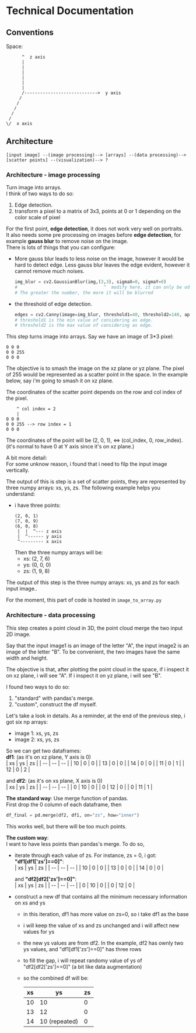 # Technical Documentation


## Conventions
Space:
```shell
      ^  z axis
      |
      |
      |
      |
      |
      |
      /---------------------------->  y axis
     /
    /
   /
  /
 /
\/  x axis
```

## Architecture
```shell
[input image] --(image processing)--> [arrays] --(data processing)--> [scatter points] --(visualization)--> ?
```

### Architecture - image processing
Turn image into arrays.  
I think of two ways to do so:  
1. Edge detection.
2. transform a pixel to a matrix of 3x3, points at 0 or 1 depending on the color scale of pixel  

For the first point, __edge detection__, it does not work very well on portraits.  
It also needs some pre processing on images before __edge detection__, for example __gauss blur__ to remove noise on the image.  
There is lots of things that you can configure: 
- More gauss blur leads to less noise on the image, however it would be hard to detect edge. Less gauss blur leaves the edge evident, however it cannot remove much noises.  
  ```python
  img_blur = cv2.GaussianBlur(img,(3,3), sigmaX=0, sigmaY=0) 
  #                                 ^  modify here, it can only be odd numbers
  # The greater the number, the more it will be blurred
  ```
- the threshold of edge detection.
  ```python
  edges = cv2.Canny(image=img_blur, threshold1=40, threshold2=140, apertureSize=3, L2gradient=False)
  # threshold1 is the min value of considering as edge.
  # threshold2 is the max value of considering as edge.
  ```

This step turns image into arrays. Say we have an image of 3*3 pixel:
```shell  
0 0 0
0 0 255
0 0 0
```  
The objective is to smash the image on the xz plane or yz plane. The pixel of 255 would be represented as a scatter point in the space. In the example below, say i'm going to smash it on xz plane.

The coordinates of the scatter point depends on the row and col index of the pixel.
```shell  
    ^ col index = 2
    |
0 0 0
0 0 255 --> row index = 1
0 0 0
```  
The coordinates of the point will be (2, 0, 1), <=> (col_index, 0, row_index).  
(it's normal to have 0 at Y axis since it's on xz plane.)  

A bit more detail:  
For some unknow reason, i found that i need to filp the input image vertically.

The output of this is step is a set of scatter points, they are represented by three numpy arrays: xs, ys, zs. The following example helps you understand:  
- i have three points: 
  ```shell
  (2, 0, 1)
  (7, 0, 9)
  (6, 0, 8)
   |  |  ^--- z axis
   |  ^------ y axis
   ^--------- x axis
  ```
  Then the three numpy arrays will be:
  - xs: (2, 7, 6)
  - ys: (0, 0, 0)
  - zs: (1, 9, 8)

The output of this step is the three numpy arrays: xs, ys and zs for each input image..

For the moment, this part of code is hosted in `image_to_array.py` 


### Architecture - data processing
This step creates a point cloud in 3D, the point cloud merge the two input 2D image.  

Say that the input image1 is an image of the letter "A", the input image2 is an image of the letter "B". To be convenient, the two images have the same width and height.  

The objective is that, after plotting the point cloud in the space, if i inspect it on xz plane, i will see "A". If i inspect it on yz plane, i will see "B".  


I found two ways to do so:  
1. "standard" with pandas's merge.
2. "custom", construct the df myself.  

Let's take a look in details. As a reminder, at the end of the previous step, i got six np arrays:
- image 1: xs, ys, zs
- image 2: xs, ys, zs  

So we can get two dataframes:  
__df1__: (as it's on xz plane, Y axis is 0)  
| xs | ys | zs |
| -- | -- | -- |
| 10 | 0  | 0  |
| 13 | 0  | 0  |
| 14 | 0  | 0  |
| 11 | 0  | 1  |
| 12 | 0  | 2  |

and __df2__: (as it's on xs plane, X axis is 0)  
| xs | ys | zs |
| -- | -- | -- |
| 0  | 10 | 0  |
| 0  | 12 | 0  |
| 0  | 11 | 1  |

__The standard way__:
Use merge function of pandas.  
First drop the 0 column of each dataframe, then  
```python
df_final = pd.merge(df2, df1, on="zs", how="inner")
```
This works well, but there will be too much points.

__The custom way__:  
I want to have less points than pandas's merge. To do so,  
- iterate through each value of zs. For instance, zs = 0, i got:  
  __"df1[df1['zs']==0]"__:  
  | xs | ys | zs |
  | -- | -- | -- |
  | 10 | 0  | 0  |
  | 13 | 0  | 0  |
  | 14 | 0  | 0  |

  and __"df2[df2['zs']==0]"__:  
  | xs | ys | zs |
  | -- | -- | -- |
  | 0  | 10 | 0  |
  | 0  | 12 | 0  |
- construct a new df that contains all the minimum necessary information on xs and ys
  - in this iteration, df1 has more value on zs=0, so i take df1 as the base
  - i will keep the value of xs and zs unchanged and i will affect new values for ys
  - the new ys values are from df2. In the example, df2 has ownly two ys values, and "df1[df1['zs']==0]" has three rows
  - to fill the gap, i will repeat randomy value of ys of "df2[df2['zs']==0]" (a bit like data augmentation)
  - so the combined df will be:  

    | xs | ys | zs |
    | -- | -- | -- |
    | 10 | 10 | 0  |
    | 13 | 12 | 0  |
    | 14 | 10 (repeated) | 0  |



